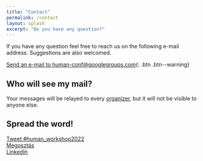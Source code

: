 ```yaml
---
title: "Contact"
permalink: /contact
layout: splash
excerpt: "Do you have any question?"
---
```

<div id="fb-root"></div>
<script async defer crossorigin="anonymous" src="https://connect.facebook.net/hu_HU/sdk.js#xfbml=1&version=v12.0" nonce="6O4FDXGM"></script>

If you have any question feel free to reach us on the following e-mail address.
Suggestions are also welcomed.

[Send an e-mail to human-conf@googlegroups.com](mailto:human-conf@googlegroups.com?subject=[HUMAN22]%20your%20subject){: .btn .btn--warning}

## Who will see my mail?

Your messages will be relayed to every [organizer](/organization), but it will not be visible to anyone else. 

## Spread the word!

<div class="three-column">
<a href="https://twitter.com/intent/tweet?button_hashtag=human_workshop2022&ref_src=twsrc%5Etfw" class="twitter-hashtag-button" data-size="large" data-show-count="false">Tweet #human_workshop2022</a><script async src="https://platform.twitter.com/widgets.js" charset="utf-8"></script>
</div>

<div class="three-column">
<div class="fb-share-button" data-href="https://human-conf.github.io/human22/" data-layout="button" data-size="large"><a target="_blank" href="https://www.facebook.com/sharer/sharer.php?u=https%3A%2F%2Fhuman-conf.github.io%2Fhuman22%2F&amp;src=sdkpreparse" class="fb-xfbml-parse-ignore">Megosztás</a></div>
</div>

<div class="three-column">
<a class="btn btn--info btn--large" href="https://www.linkedin.com/sharing/share-offsite/?url=https://human-conf.github.io/human22/">LinkedIn</a>
</div>